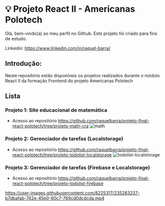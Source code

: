# 💡 Projeto React II - Americanas Polotech
Olá, bem-vindo(a) ao meu perfil no Github.
Este projeto foi criado para fins de estudo.

Linkedin: <https://www.linkedin.com/in/raquel-barra/>

## Introdução:
Neste repositório estão disponíveis os projetos realizados durante o módulo React II da formação Frontend do projeto Americanas Polotech

## Lista

### Projeto 1: Site educacional de matemática
- Acesso ao repositório <https://github.com/raquelbarra/projeto-final-react-polotech/tree/projeto-math-cra>
![math](https://user-images.githubusercontent.com/8225317/235282616-28cdc20b-a716-422a-bdbb-4da8a15a9951.gif)

### Projeto 2: Gerenciador de tarefas (Localstorage)
- Acesso ao repositório <https://github.com/raquelbarra/projeto-final-react-polotech/tree/projeto-todolist-localstorage>
![todolist-localstorage](https://user-images.githubusercontent.com/8225317/235282626-9061be83-5c81-4df4-9659-d144b98fa522.gif)

### Projeto 3: Gerenciador de tarefas (Firebase e Localstorage)
- Acesso ao repositório <https://github.com/raquelbarra/projeto-final-react-polotech/tree/projeto-todolist-firebase>

https://user-images.githubusercontent.com/8225317/235283237-b7dbafab-742e-45e0-80c7-769cd0dcdcda.mp4


